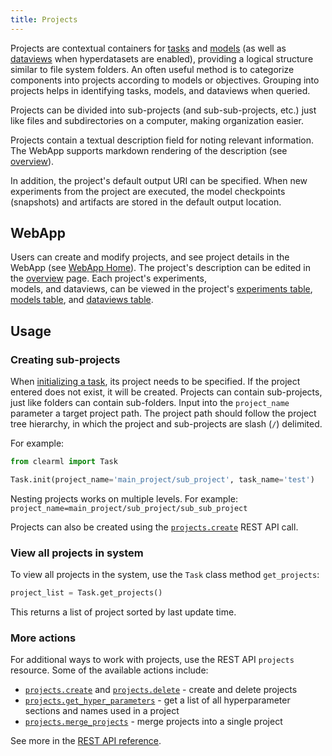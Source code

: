 ```yaml
---
title: Projects
---
```


Projects are contextual containers for [tasks](task.md) and [models](artifacts.md#models) (as well as [dataviews](../hyperdatasets/dataviews.md) 
when hyperdatasets are enabled), providing a logical structure similar to file system folders. 
An often useful method is to categorize components into projects according to models or objectives. 
Grouping into projects helps in identifying tasks, models, and dataviews when queried.

Projects can be divided into sub-projects (and sub-sub-projects, etc.) just like files and subdirectories on a 
computer, making organization easier. 

Projects contain a textual description field for noting relevant information. The WebApp supports markdown rendering 
of the description (see [overview](../webapp/webapp_project_overview.md)).

In addition, the project's default output URI can be specified. When new experiments from 
the project are executed, the model checkpoints (snapshots) and artifacts are stored in the default output location. 

## WebApp 

Users can create and modify projects, and see project details in the WebApp (see [WebApp Home](../webapp/webapp_home.md)). 
The project's description can be edited in the [overview](../webapp/webapp_overview.md) page. Each project's experiments,  
models, and dataviews, can be viewed in the project's [experiments table](../webapp/webapp_exp_table.md),
 [models table](../webapp/webapp_model_table.md), and [dataviews table](../hyperdatasets/webapp/webapp_dataviews.md). 

## Usage

### Creating sub-projects

When [initializing a task](task.md#task-creation), its project needs to be specified. If the project entered does not exist, it will be created. 
Projects can contain sub-projects, just like folders can contain sub-folders. Input into the `project_name` 
parameter a target project path. The project path should follow the project tree hierarchy, in which the project and 
sub-projects are slash (`/`) delimited.

For example:

```python
from clearml import Task

Task.init(project_name='main_project/sub_project', task_name='test')
```

Nesting projects works on multiple levels. For example: `project_name=main_project/sub_project/sub_sub_project` 

Projects can also be created using the [`projects.create`](../references/api/endpoints.md#post-projectscreate) REST API call. 

### View all projects in system

To view all projects in the system, use the `Task` class method `get_projects`:

```python
project_list = Task.get_projects()
```

This returns a list of project sorted by last update time.

### More actions

For additional ways to work with projects, use the REST API `projects` resource. Some of the available actions include:
* [`projects.create`](../references/api/endpoints.md#post-projectscreate) and [`projects.delete`](../references/api/endpoints.md#post-projectsdelete) - create and delete projects
* [`projects.get_hyper_parameters`](../references/api/endpoints.md#post-projectsget_hyper_parameters) - get a list of all hyperparameter sections and names used in a project
* [`projects.merge_projects`](../references/api/endpoints.md#post-projectsmerge) - merge projects into a single project

See more in the [REST API reference](../references/api/endpoints.md#projects).



